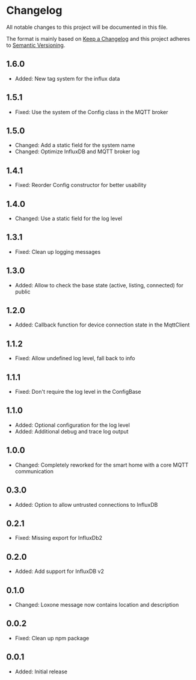 # Changelog

All notable changes to this project will be documented in this file.

The format is mainly based on [Keep a Changelog](http://keepachangelog.com/)
and this project adheres to [Semantic Versioning](http://semver.org/).

## 1.6.0

* Added: New tag system for the influx data

## 1.5.1

* Fixed: Use the system of the Config class in the MQTT broker

## 1.5.0

* Changed: Add a static field for the system name
* Changed: Optimize InfluxDB and MQTT broker log

## 1.4.1

* Fixed: Reorder Config constructor for better usability

## 1.4.0

* Changed: Use a static field for the log level

## 1.3.1

* Fixed: Clean up logging messages

## 1.3.0

* Added: Allow to check the base state (active, listing, connected) for public

## 1.2.0

* Added: Callback function for device connection state in the MqttClient

## 1.1.2

* Fixed: Allow undefined log level, fall back to info

## 1.1.1

* Fixed: Don't require the log level in the ConfigBase

## 1.1.0

* Added: Optional configuration for the log level
* Added: Additional debug and trace log output

## 1.0.0

* Changed: Completely reworked for the smart home with a core MQTT communication

## 0.3.0

* Added: Option to allow untrusted connections to InfluxDB

## 0.2.1

* Fixed: Missing export for InfluxDb2

## 0.2.0

* Added: Add support for InfluxDB v2

## 0.1.0

* Changed: Loxone message now contains location and description

## 0.0.2

* Fixed: Clean up npm package

## 0.0.1

* Added: Initial release
